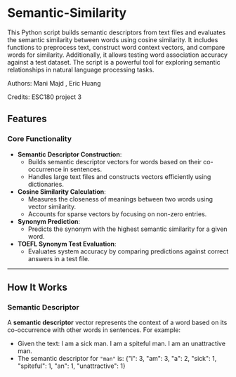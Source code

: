 # Semantic-Similarity
This Python script builds semantic descriptors from text files and evaluates the semantic similarity between words using cosine similarity. It includes functions to preprocess text, construct word context vectors, and compare words for similarity. Additionally, it allows testing word association accuracy against a test dataset. The script is a powerful tool for exploring semantic relationships in natural language processing tasks.

Authors: Mani Majd , Eric Huang

Credits: ESC180 project 3

## Features

### Core Functionality
- **Semantic Descriptor Construction**:
  - Builds semantic descriptor vectors for words based on their co-occurrence in sentences.
  - Handles large text files and constructs vectors efficiently using dictionaries.
- **Cosine Similarity Calculation**:
  - Measures the closeness of meanings between two words using vector similarity.
  - Accounts for sparse vectors by focusing on non-zero entries.
- **Synonym Prediction**:
  - Predicts the synonym with the highest semantic similarity for a given word.
- **TOEFL Synonym Test Evaluation**:
  - Evaluates system accuracy by comparing predictions against correct answers in a test file.

---

## How It Works

### Semantic Descriptor
A **semantic descriptor** vector represents the context of a word based on its co-occurrence with other words in sentences. For example:
- Given the text: I am a sick man. I am a spiteful man. I am an unattractive man.
- The semantic descriptor for `"man"` is:
{"i": 3, "am": 3, "a": 2, "sick": 1, "spiteful": 1, "an": 1, "unattractive": 1}
